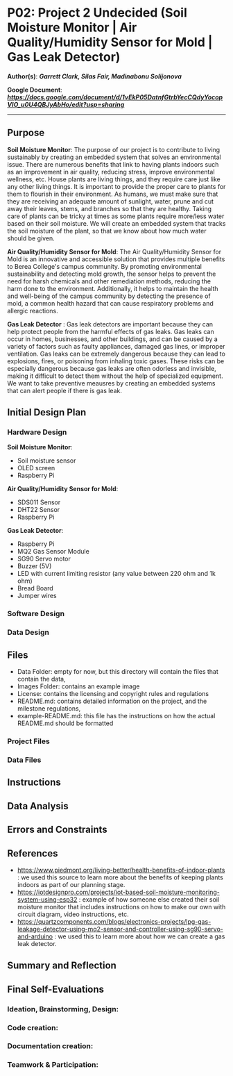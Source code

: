 # P02: Project 2 Undecided (Soil Moisture Monitor | Air Quality/Humidity Sensor for Mold | Gas Leak Detector)

**Author(s)**: __*Garrett Clark, Silas Fair, Madinabonu Solijonova*__

**Google Document**: __*https://docs.google.com/document/d/1vEkP05DatnfGtrbYecCQdyYocopVIO_u0U4QBJyAbHo/edit?usp=sharing*__

---
## Purpose

**Soil Moisture Monitor**: The purpose of our project is to contribute to living sustainably by creating an embedded system that solves an environmental issue. There are numerous benefits that link to having plants indoors such as an improvement in air quality, reducing stress, improve environmental wellness, etc. House plants are living things, and they require care just like any other living things. It is important to provide the proper care to plants for them to flourish in their environment. As humans, we must make sure that they are receiving an adequate amount of sunlight, water, prune and cut away their leaves, stems, and branches so that they are healthy. Taking care of plants can be tricky at times as some plants require more/less water based on their soil moisture. We will create an embedded system that tracks the soil moisture of the plant, so that we know about how much water should be given. 

**Air Quality/Humidity Sensor for Mold**: The Air Quality/Humidity Sensor for Mold is an innovative and accessible solution that provides multiple benefits to Berea College's campus community. By promoting environmental sustainability and detecting mold growth, the sensor helps to prevent the need for harsh chemicals and other remediation methods, reducing the harm done to the environment. Additionally, it helps to maintain the health and well-being of the campus community by detecting the presence of mold, a common health hazard that can cause respiratory problems and allergic reactions. 

**Gas Leak Detector** :  Gas leak detectors are important because they can help protect people from the harmful effects of gas leaks. Gas leaks can occur in homes, businesses, and other buildings, and can be caused by a variety of factors such as faulty appliances, damaged gas lines, or improper ventilation.
Gas leaks can be extremely dangerous because they can lead to explosions, fires, or poisoning from inhaling toxic gases. These risks can be especially dangerous because gas leaks are often odorless and invisible, making it difficult to detect them without the help of specialized equipment. We want to take preventive meausres by creating an embedded systems that can alert people if there is gas leak.

## Initial Design Plan

### Hardware Design
**Soil Moisture Monitor**: 
* Soil moisture sensor
* OLED screen
* Raspberry Pi

**Air Quality/Humidity Sensor for Mold**:
* SDS011 Sensor
* DHT22 Sensor
* Raspberry Pi

**Gas Leak Detector**:
* Raspberry Pi
* MQ2 Gas Sensor Module
* SG90 Servo motor
* Buzzer (5V)
* LED with current limiting resistor (any value between 220 ohm and 1k ohm)
* Bread Board
* Jumper wires

### Software Design

### Data Design

## Files

* Data Folder: empty for now, but this directory will contain the files that contain the data,
* Images Folder: contains an example image
* License: contains the licensing and copyright rules and regulations
* README.md: contains detailed information on the project, and the milestone regulations,
* example-README.md: this file has the instructions on how the actual README.md should be formatted

### Project Files

### Data Files

## Instructions

## Data Analysis

## Errors and Constraints

## References

* https://www.piedmont.org/living-better/health-benefits-of-indoor-plants : we used this source to learn more about the benefits of keeping plants indoors as part of our planning stage. 
* https://iotdesignpro.com/projects/iot-based-soil-moisture-monitoring-system-using-esp32 : example of how someone else created their soil moisture monitor that includes instructions on how to make our own with circuit diagram, video instructions, etc. 
* https://quartzcomponents.com/blogs/electronics-projects/lpg-gas-leakage-detector-using-mq2-sensor-and-controller-using-sg90-servo-and-arduino : we used this to learn more about how we can create a gas leak detector. 

## Summary and Reflection

## Final Self-Evaluations

### Ideation, Brainstorming, Design:

### Code creation: 

### Documentation creation:

### Teamwork & Participation:


